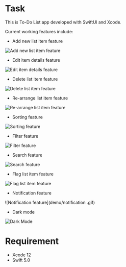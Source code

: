 # Task

This is To-Do List app developed with SwiftUI and Xcode.

Current working features include:

- Add new list item feature

![Add new list item feature](demo/newTask.gif)

- Edit item details feature

![Edit item details feature](demo/editDetail.gif)

- Delete list item feature

![Delete list item feature](demo/delete.gif)

- Re-arrange list item feature

![Re-arrange list item feature](demo/rearrange.gif)

- Sorting feature

![Sorting feature](demo/sorting.gif)

- Filter feature

![Filter feature](demo/filtering.gif)

- Search feature

![Search feature](demo/search.gif)

- Flag list item feature

![Flag list item feature](demo/flag.gif)

- Notification feature

![Notification  feature](demo/notification .gif)

- Dark mode

![Dark Mode](demo/darkMode.gif)

# Requirement

- Xcode 12
- Swift 5.0
